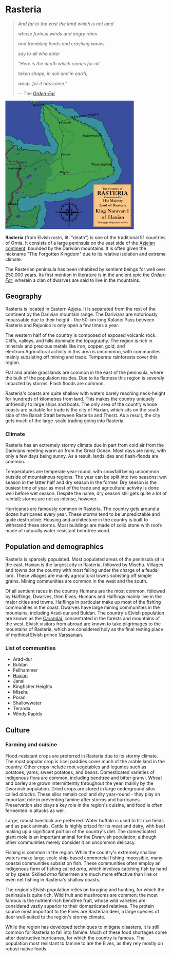 # Rasteria

> *And far to the east the land which is not land*
>
> *whose furious winds and angry rains*
>
> *and trembling lands and crashing waves*
>
> *say to all who enter*
>
> *"Here is the death which comes for all*
>
> *taken shape, in soil and in earth;*
>
> *weep, for it has come."*
>
> -- The [*Orden-Far*](Orden-Far)

[![](https://raw.githubusercontent.com/lel-rc/Ornia-Wiki/master/assets/resized/Rasteria_RESIZED.jpg)](https://raw.githubusercontent.com/lel-rc/Ornia-Wiki/master/assets/Rasteria.png)

**Rasteria** (from Elvish *rastri,* lit. "death") is one of the traditional 51 countries of Ornia. It consists of a large peninsula on the east side of the [Azjeian continent](Azjeia), bounded by the Darivian mountains. It is often given the nickname "The Forgotten Kingdom" due to its relative isolation and extreme climate.

The Rasterian peninsula has been inhabited by sentient beings for well over 250,000 years. Its first mention in literature is in the ancient epic the [*Orden-Far*](Orden-Far.md), wherein a clan of dwarves are said to live in the mountains.

## Geography 

Rasteria is located in Eastern Azjeia. It is separated from the rest of the continent by the Darivian mountain range. The Darivians are notoriously impassable due to their height - the 50-km long Kolanoi Pass between Rasteria and Rejunico is only open a few times a year. 

The western half of the country is composed of exposed volcanic rock. Cliffs, valleys, and hills dominate the topography. The region is rich in minerals and precious metals like iron, copper, gold, and electrum.Agricultural activity in this area is uncommon, with communities mainly subsisting off mining and trade. Temperate rainforests cover this region. 

Flat and arable grasslands are common in the east of the peninsula, where the bulk of the population resides. Due to its flatness this region is severely impacted by storms. Flash floods are common.

Rasteria's coasts are quite shallow with waters barely reaching neck-height for hundreds of kilometres from land. This makes the country uniquely unfriendly to large ships and boats. The only area of the country whose coasts are suitable for trade is the city of Haxian, which sits on the south side of the Banah Strait between Rasteria and Therst. As a result, the city gets much of the large-scale trading going into Rasteria.

### Climate

Rasteria has an extremely stormy climate due in part from cold air from the Darivians meeting warm air from the Great Ocean. Most days are rainy, with only a few days being sunny. As a result, landslides and flash-floods are common. 

Temperatures are temperate year-round, with snowfall being uncommon outside of mountainous regions. The year can be split into two seasons: wet season in the latter half and dry season in the former. Dry season is the busiest time of year as most of the trade and agricultural activity is done well before wet season. Despite the name, dry season still gets quite a lot of rainfall; storms are not as intense, however.

Hurricanes are famously common in Rasteria. The country gets around a dozen hurricanes every year. These storms tend to be unpredictable and quite destructive. Housing and architecture in the country is built to withstand these storms. Most buildings are made of solid stone with roofs made of naturally water-resistant bendtree wood. 

## Population and demographics

Rasteria is sparsely populated. Most populated areas of the peninsula sit in the east. Haxian is the largest city in Rasteria, followed by Misehu. Villages and towns dot the country with most falling under the charge of a feudal lord. These villages are mainly agricultural towns subisting off simple grains. Mining communities are common in the west and the south.

Of all sentient races in the country Humans are the most common, followed by Halflings, Dwarves, then Elves. Humans and Halflings mainly live in the major cities and towns. Halflings in particular make up most of the fishing communities in the coast. Dwarves have large mining communities in the mountains, including Arad-dur and Buldan. The country's Elvish population are known as the [Carandai](Carandai), concentrated in the forests and mountains of the west. Elvish visitors from abroad are known to take pilgrimages to the mountains of Rasteria, which are considered holy as the final resting place of mythical Elvish prince [Varssanian](Orden-Far).

### List of communities

- Arad-dur
- Buldan
- Fellhammer
- [Haxian](Haxian)
- Janai
- Kingfisher Heights
- Misehu
- Poran
- Shallowwater
- Teranda
- Windy Rapids

## Culture

### Farming and cuisine

Flood-resistant crops are preferred in Rasteria due to its stormy climate. The most popular crop is rice; paddies cover much of the arable land in the country. Other crops include root vegetables and legumes such as potatoes, yams, sweet potatoes, and beans. Domesticated varieties of indigenous flora are common, including bendtree and bitter granvi. Wheat and barley are grown intermittently throughout the year, mainly by the Dwarvish population. Dried crops are stored in large underground silos called *altacks*. These silos remain cool and dry year-round - they play an important role in preventing famine after storms and hurricanes. Preservation also plays a key role in the region's cuisine, and food is often fermented in altacks as well.

Large, robust livestock are preferred. Water buffalo is used to till rice fields and as pack animals. Cattle is highly prized for its meat and dairy, with beef making up a significant portion of the country's diet. The domesticated giant mole is an important animal for the Dwarvish population; although other communities merely consider it an uncommon delicacy.

Fishing is common in the region. While the country's extremely shallow waters make large-scale ship-based commercial fishing impossible, many coastal communities subsist on fish. These communities often employ an indigenous form of fishing called *arna,* which involves catching fish by hand or by spear. Skilled *arna* fishermen are much more effective than line or even net fishing in Rasteria's shallow coasts.

The region's Elvish population relies on foraging and hunting, for which the peninsula is quite rich. Wild fruit and mushrooms are common: the most famous is the nutrient-rich bendtree fruit, whose wild varieties are considered vastly superior to their domesticated relatives. The protein source most important to the Elves are Rasterian deer, a large species of deer well-suited to the region's stormy climate.

While the region has developed techniques to mitigate disasters, it is still common for Rasteria to fall into famine. Much of these food shortages come after destructive hurricanes, for which the country is famous. The population most resistant to famine to are the Elves, as they rely mostly on robust native foods.

